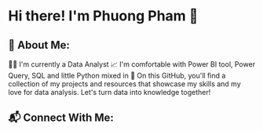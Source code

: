 # Hi there! I'm Phuong Pham 👋

## 💫 About Me:
👨‍💻 I'm currently a Data Analyst
📈 I'm comfortable with Power BI tool, Power Query, SQL and little Python mixed in
🌱 On this GitHub, you'll find a collection of my projects and resources that showcase my skills and my love for data analysis. Let's turn data into knowledge together!

## 📬 Connect With Me:
